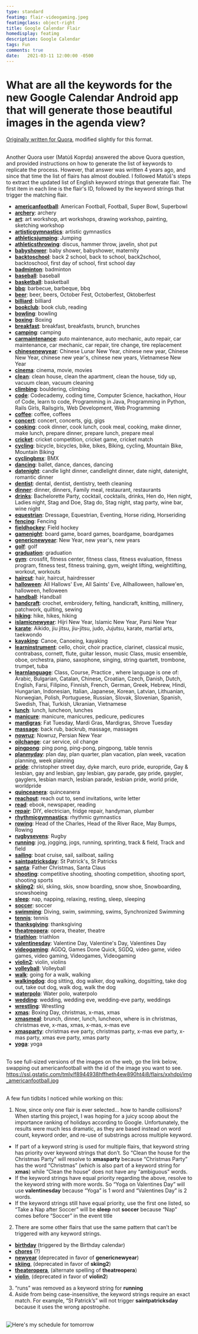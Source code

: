 ```yaml
---
type: standard
featimg: flair-videogaming.jpeg
featimgclass: object-right
title: Google Calendar Flair
homedisplay: featimg
description: Google Calendar
tags: Fun
comments: true
date:   2021-03-11 12:00:00 -0500
---
```


# What are all the keywords for the new Google Calendar Android app that will generate those beautiful images in the agenda view?

[Originally written for Quora](https://www.quora.com/What-are-all-the-keywords-for-the-new-Google-Calendar-Android-app-that-will-generate-those-beautiful-images-in-the-agenda-view/answer/Jim-Hays), modified slightly for this format.

\
Another Quora user (Matúš Koprda) answered the above Quora question, and provided instructions on how to generate the list of keywords to replicate the process. However, that answer was written 4 years ago, and since that time the list of flairs has almost doubled. I followed Matúš's steps to extract the updated list of English keyword strings that generate flair. The first item in each line is the flair's ID, followed by the keyword strings that trigger the matching flair.

 - [**americanfootball**](https://ssl.gstatic.com/tmly/f8944938hffheth4ew890ht4i8/flairs/xxhdpi/img_americanfootball.jpg): American Football, Football, Super Bowl, Superbowl
 - [**archery**](https://ssl.gstatic.com/tmly/f8944938hffheth4ew890ht4i8/flairs/xxhdpi/img_archery.jpg): archery
 - [**art**](https://ssl.gstatic.com/tmly/f8944938hffheth4ew890ht4i8/flairs/xxhdpi/img_art.jpg): art workshop, art workshops, drawing workshop, painting, sketching workshop
 - [**artisticgymnastics**](https://ssl.gstatic.com/tmly/f8944938hffheth4ew890ht4i8/flairs/xxhdpi/img_artisticgymnastics.jpg): artistic gymnastics
 - [**athleticsjumping**](https://ssl.gstatic.com/tmly/f8944938hffheth4ew890ht4i8/flairs/xxhdpi/img_athleticsjumping.jpg): Jumping
 - [**athleticsthrowing**](https://ssl.gstatic.com/tmly/f8944938hffheth4ew890ht4i8/flairs/xxhdpi/img_athleticsthrowing.jpg): discus, hammer throw, javelin, shot put
 - [**babyshower**](https://ssl.gstatic.com/tmly/f8944938hffheth4ew890ht4i8/flairs/xxhdpi/img_babyshower.jpg): baby shower, babyshower, maternity
 - [**backtoschool**](https://ssl.gstatic.com/tmly/f8944938hffheth4ew890ht4i8/flairs/xxhdpi/img_backtoschool.jpg): back 2 school, back to school, back2school, backtoschool, first day of school, first school day
 - [**badminton**](https://ssl.gstatic.com/tmly/f8944938hffheth4ew890ht4i8/flairs/xxhdpi/img_badminton.jpg): badminton
 - [**baseball**](https://ssl.gstatic.com/tmly/f8944938hffheth4ew890ht4i8/flairs/xxhdpi/img_baseball.jpg): baseball
 - [**basketball**](https://ssl.gstatic.com/tmly/f8944938hffheth4ew890ht4i8/flairs/xxhdpi/img_basketball.jpg): basketball
 - [**bbq**](https://ssl.gstatic.com/tmly/f8944938hffheth4ew890ht4i8/flairs/xxhdpi/img_bbq.jpg): barbecue, barbeque, bbq
 - [**beer**](https://ssl.gstatic.com/tmly/f8944938hffheth4ew890ht4i8/flairs/xxhdpi/img_beer.jpg): beer, beers, October Fest, Octoberfest, Oktoberfest
 - [**billiard**](https://ssl.gstatic.com/tmly/f8944938hffheth4ew890ht4i8/flairs/xxhdpi/img_billiard.jpg): billiard
 - [**bookclub**](https://ssl.gstatic.com/tmly/f8944938hffheth4ew890ht4i8/flairs/xxhdpi/img_bookclub.jpg): book club, reading
 - [**bowling**](https://ssl.gstatic.com/tmly/f8944938hffheth4ew890ht4i8/flairs/xxhdpi/img_bowling.jpg): bowling
 - [**boxing**](https://ssl.gstatic.com/tmly/f8944938hffheth4ew890ht4i8/flairs/xxhdpi/img_boxing.jpg): Boxing
 - [**breakfast**](https://ssl.gstatic.com/tmly/f8944938hffheth4ew890ht4i8/flairs/xxhdpi/img_breakfast.jpg): breakfast, breakfasts, brunch, brunches
 - [**camping**](https://ssl.gstatic.com/tmly/f8944938hffheth4ew890ht4i8/flairs/xxhdpi/img_camping.jpg): camping
 - [**carmaintenance**](https://ssl.gstatic.com/tmly/f8944938hffheth4ew890ht4i8/flairs/xxhdpi/img_carmaintenance.jpg): auto maintenance, auto mechanic, auto repair, car maintenance, car mechanic, car repair, tire change, tire replacement
 - [**chinesenewyear**](https://ssl.gstatic.com/tmly/f8944938hffheth4ew890ht4i8/flairs/xxhdpi/img_chinesenewyear.jpg): Chinese Lunar New Year, chinese new year, Chinese New Year, chinese new year's, chinese new years, Vietnamese New Year
 - [**cinema**](https://ssl.gstatic.com/tmly/f8944938hffheth4ew890ht4i8/flairs/xxhdpi/img_cinema.jpg): cinema, movie, movies
 - [**clean**](https://ssl.gstatic.com/tmly/f8944938hffheth4ew890ht4i8/flairs/xxhdpi/img_clean.jpg): clean house, clean the apartment, clean the house, tidy up, vacuum clean, vacuum cleaning
 - [**climbing**](https://ssl.gstatic.com/tmly/f8944938hffheth4ew890ht4i8/flairs/xxhdpi/img_climbing.jpg): bouldering, climbing
 - [**code**](https://ssl.gstatic.com/tmly/f8944938hffheth4ew890ht4i8/flairs/xxhdpi/img_code.jpg): Codecademy, coding time, Computer Science, hackathon, Hour of Code, learn to code, Programming in Java, Programming in Python, Rails Girls, Railsgirls, Web Development, Web Programming
 - [**coffee**](https://ssl.gstatic.com/tmly/f8944938hffheth4ew890ht4i8/flairs/xxhdpi/img_coffee.jpg): coffee, coffees
 - [**concert**](https://ssl.gstatic.com/tmly/f8944938hffheth4ew890ht4i8/flairs/xxhdpi/img_concert.jpg): concert, concerts, gig, gigs
 - [**cooking**](https://ssl.gstatic.com/tmly/f8944938hffheth4ew890ht4i8/flairs/xxhdpi/img_cooking.jpg): cook dinner, cook lunch, cook meal, cooking, make dinner, make lunch, prepare dinner, prepare lunch, prepare meal
 - [**cricket**](https://ssl.gstatic.com/tmly/f8944938hffheth4ew890ht4i8/flairs/xxhdpi/img_cricket.jpg): cricket competition, cricket game, cricket match
 - [**cycling**](https://ssl.gstatic.com/tmly/f8944938hffheth4ew890ht4i8/flairs/xxhdpi/img_cycling.jpg): bicycle, bicycles, bike, bikes, Biking, cycling, Mountain Bike, Mountain Biking
 - [**cyclingbmx**](https://ssl.gstatic.com/tmly/f8944938hffheth4ew890ht4i8/flairs/xxhdpi/img_cyclingbmx.jpg): BMX
 - [**dancing**](https://ssl.gstatic.com/tmly/f8944938hffheth4ew890ht4i8/flairs/xxhdpi/img_dancing.jpg): ballet, dance, dances, dancing
 - [**datenight**](https://ssl.gstatic.com/tmly/f8944938hffheth4ew890ht4i8/flairs/xxhdpi/img_datenight.jpg): candle light dinner, candlelight dinner, date night, datenight, romantic dinner
 - [**dentist**](https://ssl.gstatic.com/tmly/f8944938hffheth4ew890ht4i8/flairs/xxhdpi/img_dentist.jpg): dental, dentist, dentistry, teeth cleaning
 - [**dinner**](https://ssl.gstatic.com/tmly/f8944938hffheth4ew890ht4i8/flairs/xxhdpi/img_dinner.jpg): dinner, dinners, Family meal, restaurant, restaurants
 - [**drinks**](https://ssl.gstatic.com/tmly/f8944938hffheth4ew890ht4i8/flairs/xxhdpi/img_drinks.jpg): Bachelorette Party, cocktail, cocktails, drinks, Hen do, Hen night, Ladies night, Stag and Doe, Stag do, Stag night, stag party, wine bar, wine night
 - [**equestrian**](https://ssl.gstatic.com/tmly/f8944938hffheth4ew890ht4i8/flairs/xxhdpi/img_equestrian.jpg): Dressage, Equestrian, Eventing, Horse riding, Horseriding
 - [**fencing**](https://ssl.gstatic.com/tmly/f8944938hffheth4ew890ht4i8/flairs/xxhdpi/img_fencing.jpg): Fencing
 - [**fieldhockey**](https://ssl.gstatic.com/tmly/f8944938hffheth4ew890ht4i8/flairs/xxhdpi/img_fieldhockey.jpg): Field hockey
 - [**gamenight**](https://ssl.gstatic.com/tmly/f8944938hffheth4ew890ht4i8/flairs/xxhdpi/img_gamenight.jpg): board game, board games, boardgame, boardgames
 - [**genericnewyear**](https://ssl.gstatic.com/tmly/f8944938hffheth4ew890ht4i8/flairs/xxhdpi/img_genericnewyear.jpg): New Year, new year's, new years
 - [**golf**](https://ssl.gstatic.com/tmly/f8944938hffheth4ew890ht4i8/flairs/xxhdpi/img_golf.jpg): golf
 - [**graduation**](https://ssl.gstatic.com/tmly/f8944938hffheth4ew890ht4i8/flairs/xxhdpi/img_graduation.jpg): graduation
 - [**gym**](https://ssl.gstatic.com/tmly/f8944938hffheth4ew890ht4i8/flairs/xxhdpi/img_gym.jpg): crossfit, fitness center, fitness class, fitness evaluation, fitness program, fitness test, fitness training, gym, weight lifting, weightlifting, workout, workouts
 - [**haircut**](https://ssl.gstatic.com/tmly/f8944938hffheth4ew890ht4i8/flairs/xxhdpi/img_haircut.jpg): hair, haircut, hairdresser
 - [**halloween**](https://ssl.gstatic.com/tmly/f8944938hffheth4ew890ht4i8/flairs/xxhdpi/img_halloween.jpg): All Hallows' Eve, All Saints' Eve, Allhalloween, hallowe'en, halloween, helloween
 - [**handball**](https://ssl.gstatic.com/tmly/f8944938hffheth4ew890ht4i8/flairs/xxhdpi/img_handball.jpg): Handball
 - [**handcraft**](https://ssl.gstatic.com/tmly/f8944938hffheth4ew890ht4i8/flairs/xxhdpi/img_handcraft.jpg): crochet, embroidery, felting, handicraft, knitting, millinery, patchwork, quilting, sewing
 - [**hiking**](https://ssl.gstatic.com/tmly/f8944938hffheth4ew890ht4i8/flairs/xxhdpi/img_hiking.jpg): hike, hikes, hiking
 - [**islamicnewyear**](https://ssl.gstatic.com/tmly/f8944938hffheth4ew890ht4i8/flairs/xxhdpi/img_islamicnewyear.jpg): Hijri New Year, Islamic New Year, Parsi New Year
 - [**karate**](https://ssl.gstatic.com/tmly/f8944938hffheth4ew890ht4i8/flairs/xxhdpi/img_karate.jpg): Aikido, jiu jitsu, jiu-jitsu, judo, Jujutsu, karate, martial arts, taekwondo
 - [**kayaking**](https://ssl.gstatic.com/tmly/f8944938hffheth4ew890ht4i8/flairs/xxhdpi/img_kayaking.jpg): Canoe, Canoeing, kayaking
 - [**learninstrument**](https://ssl.gstatic.com/tmly/f8944938hffheth4ew890ht4i8/flairs/xxhdpi/img_learninstrument.jpg): cello, choir, choir practice, clarinet, classical music, contrabass, cornett, flute, guitar lesson, music Class, music ensemble, oboe, orchestra, piano, saxophone, singing, string quartett, trombone, trumpet, tuba
 - [**learnlanguage**](https://ssl.gstatic.com/tmly/f8944938hffheth4ew890ht4i8/flairs/xxhdpi/img_learnlanguage.jpg): <language> Class, <language> Course, Practice <language>, where language is one of: Arabic, Bulgarian, Catalan, Chinese, Croatian, Czech, Danish, Dutch, English, Farsi, Filipino, Finnish, French, German, Greek, Hebrew, Hindi, Hungarian, Indonesian, Italian, Japanese, Korean, Latvian, Lithuanian, Norwegian, Polish, Portuguese, Russian, Slovak, Slovenian, Spanish, Swedish, Thai, Turkish, Ukranian, Vietnamese
 - [**lunch**](https://ssl.gstatic.com/tmly/f8944938hffheth4ew890ht4i8/flairs/xxhdpi/img_lunch.jpg): lunch, luncheon, lunches
 - [**manicure**](https://ssl.gstatic.com/tmly/f8944938hffheth4ew890ht4i8/flairs/xxhdpi/img_manicure.jpg): manicure, manicures, pedicure, pedicures
 - [**mardigras**](https://ssl.gstatic.com/tmly/f8944938hffheth4ew890ht4i8/flairs/xxhdpi/img_mardigras.jpg): Fat Tuesday, Mardi Gras, Mardigras, Shrove Tuesday
 - [**massage**](https://ssl.gstatic.com/tmly/f8944938hffheth4ew890ht4i8/flairs/xxhdpi/img_massage.jpg): back rub, backrub, massage, massages
 - [**nowruz**](https://ssl.gstatic.com/tmly/f8944938hffheth4ew890ht4i8/flairs/xxhdpi/img_nowruz.jpg): Nowruz, Persian New Year
 - [**oilchange**](https://ssl.gstatic.com/tmly/f8944938hffheth4ew890ht4i8/flairs/xxhdpi/img_oilchange.jpg): car service, oil change
 - [**pingpong**](https://ssl.gstatic.com/tmly/f8944938hffheth4ew890ht4i8/flairs/xxhdpi/img_pingpong.jpg): ping pong, ping-pong, pingpong, table tennis
 - [**planmyday**](https://ssl.gstatic.com/tmly/f8944938hffheth4ew890ht4i8/flairs/xxhdpi/img_planmyday.jpg): plan day, plan quarter, plan vacation, plan week, vacation planning, week planning
 - [**pride**](https://ssl.gstatic.com/tmly/f8944938hffheth4ew890ht4i8/flairs/xxhdpi/img_pride.jpg): christopher street day, dyke march, euro pride, europride, Gay & lesbian, gay and lesbian, gay lesbian, gay parade, gay pride, gaygler, gayglers, lesbian march, lesbian parade, lesbian pride, world pride, worldpride
 - [**quinceanera**](https://ssl.gstatic.com/tmly/f8944938hffheth4ew890ht4i8/flairs/xxhdpi/img_quinceanera.jpg): quinceanera
 - [**reachout**](https://ssl.gstatic.com/tmly/f8944938hffheth4ew890ht4i8/flairs/xxhdpi/img_reachout.jpg): reach out to, send invitations, write letter
 - [**read**](https://ssl.gstatic.com/tmly/f8944938hffheth4ew890ht4i8/flairs/xxhdpi/img_read.jpg): ebook, newspaper, reading
 - [**repair**](https://ssl.gstatic.com/tmly/f8944938hffheth4ew890ht4i8/flairs/xxhdpi/img_repair.jpg): DIY, electrician, fridge repair, handyman, plumber
 - [**rhythmicgymnastics**](https://ssl.gstatic.com/tmly/f8944938hffheth4ew890ht4i8/flairs/xxhdpi/img_rhythmicgymnastics.jpg): rhythmic gymnastics
 - [**rowing**](https://ssl.gstatic.com/tmly/f8944938hffheth4ew890ht4i8/flairs/xxhdpi/img_rowing.jpg): Head of the Charles, Head of the River Race, May Bumps, Rowing
 - [**rugbysevens**](https://ssl.gstatic.com/tmly/f8944938hffheth4ew890ht4i8/flairs/xxhdpi/img_rugbysevens.jpg): Rugby
 - [**running**](https://ssl.gstatic.com/tmly/f8944938hffheth4ew890ht4i8/flairs/xxhdpi/img_running.jpg): jog, jogging, jogs, running, sprinting, track & field, Track and field
 - [**sailing**](https://ssl.gstatic.com/tmly/f8944938hffheth4ew890ht4i8/flairs/xxhdpi/img_sailing.jpg): boat cruise, sail, sailboat, sailing
 - [**saintpatricksday**](https://ssl.gstatic.com/tmly/f8944938hffheth4ew890ht4i8/flairs/xxhdpi/img_saintpatricksday.jpg): St Patrick's, St Patricks
 - [**santa**](https://ssl.gstatic.com/tmly/f8944938hffheth4ew890ht4i8/flairs/xxhdpi/img_santa.jpg): Father Christmas, Santa Claus
 - [**shooting**](https://ssl.gstatic.com/tmly/f8944938hffheth4ew890ht4i8/flairs/xxhdpi/img_shooting.jpg): competitive shooting, shooting competition, shooting sport, shooting sports
 - [**skiing2**](https://ssl.gstatic.com/tmly/f8944938hffheth4ew890ht4i8/flairs/xxhdpi/img_skiing2.jpg): ski, skiing, skis, snow boarding, snow shoe, Snowboarding, snowshoeing
 - [**sleep**](https://ssl.gstatic.com/tmly/f8944938hffheth4ew890ht4i8/flairs/xxhdpi/img_sleep.jpg): nap, napping, relaxing, resting, sleep, sleeping
 - [**soccer**](https://ssl.gstatic.com/tmly/f8944938hffheth4ew890ht4i8/flairs/xxhdpi/img_soccer.jpg): soccer
 - [**swimming**](https://ssl.gstatic.com/tmly/f8944938hffheth4ew890ht4i8/flairs/xxhdpi/img_swimming.jpg): Diving, swim, swimming, swims, Synchronized Swimming
 - [**tennis**](https://ssl.gstatic.com/tmly/f8944938hffheth4ew890ht4i8/flairs/xxhdpi/img_tennis.jpg): tennis
 - [**thanksgiving**](https://ssl.gstatic.com/tmly/f8944938hffheth4ew890ht4i8/flairs/xxhdpi/img_thanksgiving.jpg): thanksgiving
 - [**theatreopera**](https://ssl.gstatic.com/tmly/f8944938hffheth4ew890ht4i8/flairs/xxhdpi/img_theatreopera.jpg): opera, theater, theatre
 - [**triathlon**](https://ssl.gstatic.com/tmly/f8944938hffheth4ew890ht4i8/flairs/xxhdpi/img_triathlon.jpg): triathlon
 - [**valentinesday**](https://ssl.gstatic.com/tmly/f8944938hffheth4ew890ht4i8/flairs/xxhdpi/img_valentinesday.jpg): Valentine Day, Valentine's Day, Valentines Day
 - [**videogaming**](https://ssl.gstatic.com/tmly/f8944938hffheth4ew890ht4i8/flairs/xxhdpi/img_videogaming.jpg): AGDQ, Games Done Quick, SGDQ, video game, video games, video gaming, Videogames, Videogaming
 - [**violin2**](https://ssl.gstatic.com/tmly/f8944938hffheth4ew890ht4i8/flairs/xxhdpi/img_violin2.jpg): violin, violins
 - [**volleyball**](https://ssl.gstatic.com/tmly/f8944938hffheth4ew890ht4i8/flairs/xxhdpi/img_volleyball.jpg): Volleyball
 - [**walk**](https://ssl.gstatic.com/tmly/f8944938hffheth4ew890ht4i8/flairs/xxhdpi/img_walk.jpg): going for a walk, walking
 - [**walkingdog**](https://ssl.gstatic.com/tmly/f8944938hffheth4ew890ht4i8/flairs/xxhdpi/img_walkingdog.jpg): dog sitting, dog walker, dog walking, dogsitting, take dog out, take out dog, walk dog, walk the dog
 - [**waterpolo**](https://ssl.gstatic.com/tmly/f8944938hffheth4ew890ht4i8/flairs/xxhdpi/img_waterpolo.jpg): Water polo, waterpolo
 - [**wedding**](https://ssl.gstatic.com/tmly/f8944938hffheth4ew890ht4i8/flairs/xxhdpi/img_wedding.jpg): wedding, wedding eve, wedding-eve party, weddings
 - [**wrestling**](https://ssl.gstatic.com/tmly/f8944938hffheth4ew890ht4i8/flairs/xxhdpi/img_wrestling.jpg): Wrestling
 - [**xmas**](https://ssl.gstatic.com/tmly/f8944938hffheth4ew890ht4i8/flairs/xxhdpi/img_xmas.jpg): Boxing Day, christmas, x-mas, xmas
 - [**xmasmeal**](https://ssl.gstatic.com/tmly/f8944938hffheth4ew890ht4i8/flairs/xxhdpi/img_xmasmeal.jpg): <holiday> brunch, <holiday> dinner, <holiday> lunch, <holiday> luncheon, where <holiday> is in christmas, christmas eve, x-mas, xmas, x-mas, x-mas eve
 - [**xmasparty**](https://ssl.gstatic.com/tmly/f8944938hffheth4ew890ht4i8/flairs/xxhdpi/img_xmasparty.jpg): christmas eve party, christmas party, x-mas eve party, x-mas party, xmas eve party, xmas party
 - [**yoga**](https://ssl.gstatic.com/tmly/f8944938hffheth4ew890ht4i8/flairs/xxhdpi/img_yoga.jpg): yoga

\
To see full-sized versions of the images on the web, go the link below, swapping out americanfootball with the id of the image you want to see.
https://ssl.gstatic.com/tmly/f8944938hffheth4ew890ht4i8/flairs/xxhdpi/img_americanfootball.jpg

\
A few fun tidbits I noticed while working on this:
1. Now, since only one flair is ever selected... how to handle collisions?  When starting this project, I was hoping for a juicy scoop about the importance ranking of holidays according to Google.  Unfortunately, the results were much less dramatic, as they are based instead on word count, keyword order, and re-use of substrings across multiple keyword.
 - If part of a keyword string is used for multiple flairs, that keyword string has priority over keyword strings that don’t. So “Clean the house for the Christmas Party” will resolve to **xmasparty** because “Christmas Party” has the word “Christmas” (which is also part of a keyword string for **xmas**) while “Clean the house” does not have any “ambiguous” words.
 - If the keyword strings have equal priority regarding the above, resolve to the keyword string with more words. So “Yoga on Valentines Day” will use **valentinesday** because “Yoga” is 1 word and “Valentines Day” is 2 words.
 - If the keyword strings still have equal priority, use the first one listed, so “Take a Nap after Soccer” will be **sleep** not **soccer** because “Nap” comes before “Soccer” in the event title
2. There are some other flairs that use the same pattern that can’t be triggered with any keyword strings.
 - [**birthday**](https://ssl.gstatic.com/tmly/f8944938hffheth4ew890ht4i8/flairs/xxhdpi/img_birthday.jpg) (triggered by the Birthday calendar)
 - [**chores**](https://ssl.gstatic.com/tmly/f8944938hffheth4ew890ht4i8/flairs/xxhdpi/img_chores.jpg) (?)
 - [**newyear**](https://ssl.gstatic.com/tmly/f8944938hffheth4ew890ht4i8/flairs/xxhdpi/img_newyear.jpg) (deprecated in favor of **genericnewyear**)
 - [**skiing**](https://ssl.gstatic.com/tmly/f8944938hffheth4ew890ht4i8/flairs/xxhdpi/img_skiing.jpg), (deprecated in favor of **skiing2**)
 - [**theateropera**](https://ssl.gstatic.com/tmly/f8944938hffheth4ew890ht4i8/flairs/xxhdpi/img_theateropera.jpg), (alternate spelling of **theatreopera**)
 - [**violin**](https://ssl.gstatic.com/tmly/f8944938hffheth4ew890ht4i8/flairs/xxhdpi/img_violin.jpg), (deprecated in favor of **violin2**)
3. “runs” was removed as a keyword string for **running**
4. Aside from being case-insensitive, the keyword strings require an exact match. For example, “St Patrick’s” will not trigger **saintpatricksday** because it uses the wrong apostrophe.

\
![Here's my schedule for tomorrow](/img/calendar-flair.jpeg)
